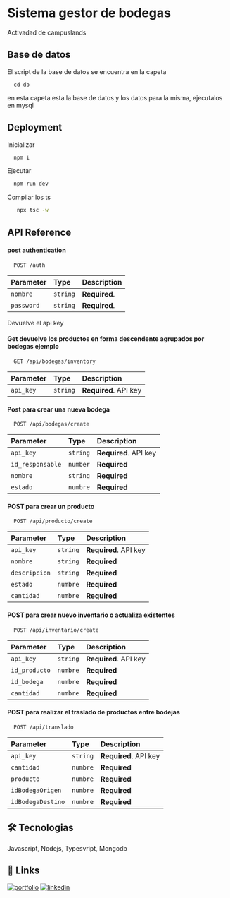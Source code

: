 
# Sistema gestor de bodegas

Activadad de campuslands




## Base de datos

El script de la base de datos se encuentra en la capeta

```shell
  cd db
```
en esta capeta esta la base de datos y los datos para la misma, ejecutalos en mysql
    
## Deployment

Inicializar

```bash
  npm i
```

Ejecutar

```bash
  npm run dev
```
Compilar los ts

```bash
   npx tsc -w
```

## API Reference

#### post authentication

```http
  POST /auth
```

| Parameter | Type     | Description                |
| :-------- | :------- | :------------------------- |
| `nombre` | `string` | **Required**.  |
| `password` | `string` | **Required**.  | 

Devuelve el api key

#### Get  devuelve los productos en forma descendente agrupados por bodegas ejemplo

```http
  GET /api/bodegas/inventory
```

| Parameter | Type     | Description                |
| :-------- | :------- | :------------------------- |
| `api_key` | `string` | **Required**. API key   | 



#### Post para crear una nueva bodega

```http
  POST /api/bodegas/create
```

| Parameter | Type     | Description                       |
| :-------- | :------- | :-------------------------------- |
| `api_key`      | `string` | **Required**. API key |
| `id_responsable` | `number`| **Required**|
| `nombre` | `string` | **Required** |
| `estado` | `numbre` | **Required** |


#### POST para crear un producto

```http
  POST /api/producto/create
```

| Parameter | Type     | Description                       |
| :-------- | :------- | :-------------------------------- |
| `api_key`      | `string` | **Required**. API key |
| `nombre` | `string`| **Required**|
| `descripcion` | `string` | **Required** |
| `estado` | `numbre` | **Required** |
| `cantidad` | `numbre` | **Required** |


#### POST para crear nuevo inventario o actualiza existentes

```http
  POST /api/inventario/create
```

| Parameter | Type     | Description                       |
| :-------- | :------- | :-------------------------------- |
| `api_key`      | `string` | **Required**. API key |
| `id_producto` | `numbre`| **Required**|
| `id_bodega` | `numbre` | **Required** |
| `cantidad` | `numbre` | **Required** |

#### POST para realizar el traslado de productos entre bodejas

```http
  POST /api/translado
```

| Parameter | Type     | Description                       |
| :-------- | :------- | :-------------------------------- |
| `api_key`      | `string` | **Required**. API key |
| `cantidad` | `numbre`| **Required**|
| `producto` | `numbre` | **Required** |
| `idBodegaOrigen` | `numbre` | **Required** |
| `idBodegaDestino` | `numbre` | **Required** |

## 🛠 Tecnologias
Javascript, Nodejs, Typesvript, Mongodb


## 🔗 Links
[![portfolio](https://img.shields.io/badge/my_portfolio-000?style=for-the-badge&logo=ko-fi&logoColor=white)](https://dannkol.github.io/portafolios/)
[![linkedin](https://img.shields.io/badge/linkedin-0A66C2?style=for-the-badge&logo=linkedin&logoColor=white)](https://www.linkedin.com/in/daniel-manosalva-000b98242)
